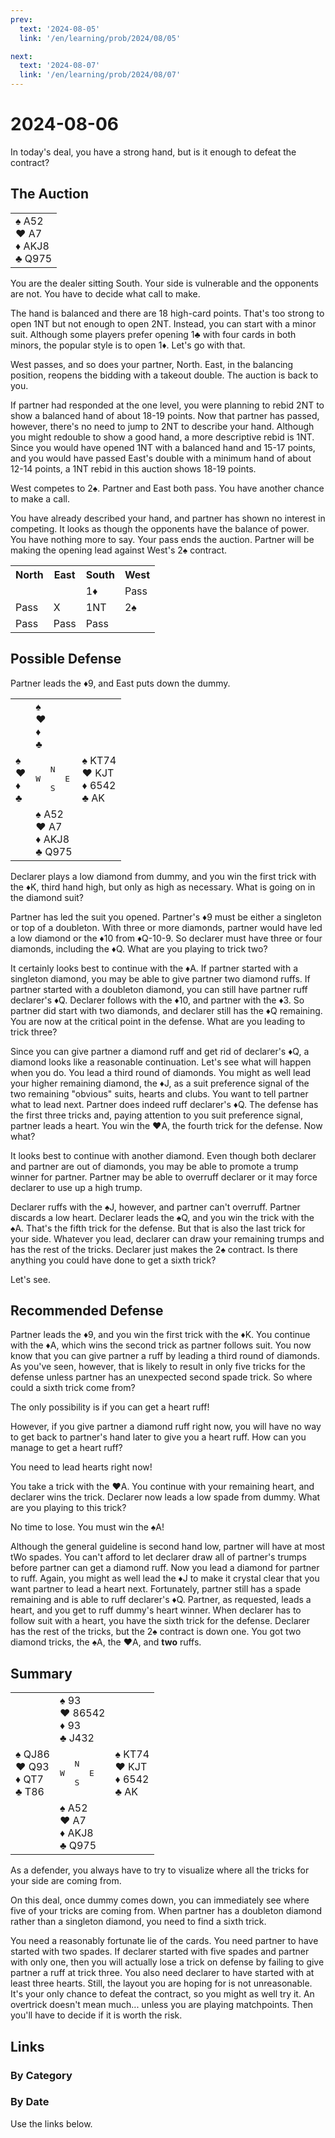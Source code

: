 ```yaml
---
prev:
  text: '2024-08-05'
  link: '/en/learning/prob/2024/08/05'

next:
  text: '2024-08-07'
  link: '/en/learning/prob/2024/08/07'
---
```


# 2024-08-06

In today's deal, you have a strong hand, but is it enough to defeat the contract?

<Badge type="tip" text="Defense"/>

## The Auction

<table class="hand">
	<tr>
		<td>♠ A52<br>♥ A7<br>♦ AKJ8<br>♣ Q975</td>
	</tr>
</table>

You are the dealer sitting South. Your side is vulnerable and the opponents are not. You have to decide what call to make.

The hand is balanced and there are 18 high-card points. That's too strong to open 1NT but not enough to open 2NT. Instead, you can start with a minor suit. Although some players prefer opening 1♣ with four cards in both minors, the popular style is to open 1♦. Let's go with that.

West passes, and so does your partner, North. East, in the balancing position, reopens the bidding with a takeout double. The auction is back to you.

If partner had responded at the one level, you were planning to rebid 2NT to show a balanced hand of about 18-19 points. Now that partner has passed, however, there's no need to jump to 2NT to describe your hand. Although you might redouble to show a good hand, a more descriptive rebid is 1NT. Since you would have opened 1NT with a balanced hand and 15-17 points, and you would have passed East's double with a minimum hand of about 12-14 points, a 1NT rebid in this auction shows 18-19 points.

West competes to 2♠. Partner and East both pass. You have another chance to make a call.

You have already described your hand, and partner has shown no interest in competing. It looks as though the opponents have the balance of power. You have nothing more to say. Your pass ends the auction. Partner will be making the opening lead against West's 2♠ contract.

<table class="auction">
	<tr>
		<th>North</th>
		<th>East</th>
		<th>South</th>
		<th>West</th>
	</tr>
	<tr>
		<td></td>
		<td></td>
		<td>1♦</td>
		<td>Pass</td>
	</tr>
	<tr>
		<td>Pass</td>
		<td>X</td>
		<td>1NT</td>
		<td>2♠</td>
	</tr>
	<tr>
		<td>Pass</td>
		<td>Pass</td>
		<td>Pass</td>
		<td></td>
	</tr>
</table>

## Possible Defense

Partner leads the ♦9, and East puts down the dummy.

<table class="deal">
	<tr>
		<td></td>
		<td>♠ <br>♥ <br>♦ <br>♣ </td>
		<td></td>
	</tr>
	<tr>
		<td>♠ <br>♥ <br>♦ <br>♣ </td>
		<td><pre>   N<br>W     E<br>   S</pre></td>
		<td>♠ KT74<br>♥ KJT<br>♦ 6542<br>♣ AK</td>
	</tr>
	<tr>
		<td></td>
		<td>♠ A52<br>♥ A7<br>♦ AKJ8<br>♣ Q975</td>
		<td></td>
	</tr>
</table>

Declarer plays a low diamond from dummy, and you win the first trick with the ♦K, third hand high, but only as high as necessary. What is going on in the diamond suit?

Partner has led the suit you opened. Partner's ♦9 must be either a singleton or top of a doubleton. With three or more diamonds, partner would have led a low diamond or the ♦10 from ♦Q-10-9. So declarer must have three or four diamonds, including the ♦Q. What are you playing to trick two?

It certainly looks best to continue with the ♦A. If partner started with a singleton diamond, you may be able to give partner two diamond ruffs. If partner started with a doubleton diamond, you can still have partner ruff declarer's ♦Q. Declarer follows with the ♦10, and partner with the ♦3. So partner did start with two diamonds, and declarer still has the ♦Q remaining. You are now at the critical point in the defense. What are you leading to trick three?

Since you can give partner a diamond ruff and get rid of declarer's ♦Q, a diamond looks like a reasonable continuation. Let's see what will happen when you do. You lead a third round of diamonds. You might as well lead your higher remaining diamond, the ♦J, as a suit preference signal of the two remaining "obvious" suits, hearts and clubs. You want to tell partner what to lead next. Partner does indeed ruff declarer's ♦Q. The defense has the first three tricks and, paying attention to you suit preference signal, partner leads a heart. You win the ♥A, the fourth trick for the defense. Now what?

It looks best to continue with another diamond. Even though both declarer and partner are out of diamonds, you may be able to promote a trump winner for partner. Partner may be able to overruff declarer or it may force declarer to use up a high trump.

Declarer ruffs with the ♠J, however, and partner can't overruff. Partner discards a low heart. Declarer leads the ♠Q, and you win the trick with the ♠A. That's the fifth trick for the defense. But that is also the last trick for your side. Whatever you lead, declarer can draw your remaining trumps and has the rest of the tricks. Declarer just makes the 2♠ contract. Is there anything you could have done to get a sixth trick?

Let's see.

## Recommended Defense

Partner leads the ♦9, and you win the first trick with the ♦K. You continue with the ♦A, which wins the second trick as partner follows suit. You now know that you can give partner a ruff by leading a third round of diamonds. As you've seen, however, that is likely to result in only five tricks for the defense unless partner has an unexpected second spade trick. So where could a sixth trick come from?

The only possibility is if you can get a heart ruff!

However, if you give partner a diamond ruff right now, you will have no way to get back to partner's hand later to give you a heart ruff. How can you manage to get a heart ruff?

You need to lead hearts right now!

You take a trick with the ♥A. You continue with your remaining heart, and declarer wins the trick. Declarer now leads a low spade from dummy. What are you playing to this trick?

No time to lose. You must win the ♠A!

Although the general guideline is second hand low, partner will have at most tWo spades. You can't afford to let declarer draw all of partner's trumps before partner can get a diamond ruff. Now you lead a diamond for partner to ruff. Again, you might as well lead the ♦J to make it crystal clear that you want partner to lead a heart next. Fortunately, partner still has a spade remaining and is able to ruff declarer's ♦Q. Partner, as requested, leads a heart, and you get to ruff dummy's heart winner. When declarer has to follow suit with a heart, you have the sixth trick for the defense. Declarer has the rest of the tricks, but the 2♠ contract is down one. You got two diamond tricks, the ♠A, the ♥A, and **two** ruffs.

## Summary

<table class="deal">
	<tr>
		<td></td>
		<td>♠ 93<br>♥ 86542<br>♦ 93<br>♣ J432</td>
		<td></td>
	</tr>
	<tr>
		<td>♠ QJ86<br>♥ Q93<br>♦ QT7<br>♣ T86</td>
		<td><pre>   N<br>W     E<br>   S</pre></td>
		<td>♠ KT74<br>♥ KJT<br>♦ 6542<br>♣ AK</td>
	</tr>
	<tr>
		<td></td>
		<td>♠ A52<br>♥ A7<br>♦ AKJ8<br>♣ Q975</td>
		<td></td>
	</tr>
</table>

As a defender, you always have to try to visualize where all the tricks for your side are coming from.

On this deal, once dummy comes down, you can immediately see where five of your tricks are coming from. When partner has a doubleton diamond rather than a singleton diamond, you need to find a sixth trick.

You need a reasonably fortunate lie of the cards. You need partner to have started with two spades. If declarer started with five spades and partner with only one, then you will actually lose a trick on defense by failing to give partner a ruff at trick three. You also need declarer to have started with at least three hearts. Still, the layout you are hoping for is not unreasonable. It's your only chance to defeat the contract, so you might as well try it. An overtrick doesn't mean much... unless you are playing matchpoints. Then you'll have to decide if it is worth the risk.

## Links

[<Badge type="tip" text="Go to Practice"/>](/en/practice/prob/2024/08/06)

### By Category

[<Badge type="info" text="<--"/>](/en/learning/prob/2024/08/06#links)
[<Badge type="tip" text="Calendar"/>](/en/learning/calendar/2024/08)
[<Badge type="tip" text="-->"/>](/en/learning/prob/2024/08/13)

### By Date

Use the links below.